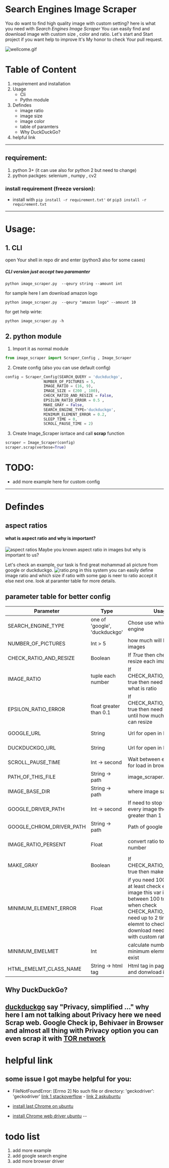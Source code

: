 
# Search Engines Image Scraper
You do want to find high quality image with custom setting? here is what you need with *Search Engines Image Scraper* You can easily find and download image with custom size , color and ratio.
Let's start and Start project if you want help to improve It's My honor to check Your pull request.

![wellcome.gif](wellcome.gif)

# Table of Content
1. requirement and installation
2. Usage  
    - Cli
    - Pythn module
3. Defindes
    - image ratio
    - image size
    - image color
    - table of paramters
    - Why DuckDuckGo?
4. helpful link


---
## requirement:
  1. python 3+ (it can use also for python 2 but need to change)
  2. python packges: selenium , numpy , cv2 

### install requirement (freeze version):
- install with `pip install -r requirement.txt'` or `pip3 install -r requirement.txt` 
---

# Usage:
## 1. CLI 
open Your shell in repo dir and enter (python3 also for some cases)
##### *CLI version just accept two paramanter*
`python image_scraper.py  --qeury string --amount int `


for sample here I am download amazon logo

`python image_scraper.py  --qeury "amazon logo" --amount 10 `

for get help wirte:

`python image_scraper.py -h`

## 2. python module
1. Import it as normal module
```python 
from image_scraper import Scraper_Config , Image_Scraper
```
2. Create config (also you can use default config)
```python 
config = Scraper_Config(SEARCH_QUERY = 'duckduckgo',
                 NUMBER_OF_PICTURES = 5,
                 IMAGE_RATIO = (16, 9),
                 IMAGE_SIZE = (200 , 100),
                 CHECK_RATIO_AND_RESIZE = False,
                 EPSILON_RATIO_ERROR = 0.5 ,
                 MAKE_GRAY = False,
                 SEARCH_ENGINE_TYPE='duckduckgo',
                 MINIMUM_ELEMENT_ERROR = 0.2,
                 SLEEP_TIME = 0,
                 SCROLL_PAUSE_TIME = 2)
```
3. Create Image_Scraper isntace and call **scrap** function

```python 
scraper = Image_Scraper(config)
scraper.scrap(verbose=True)
```

# TODO:
- add more example here for custom config

---
# Defindes
## aspect ratios
#### what is  aspect ratio and why is important?
![aspect ratios](aspect-ratios_orig.png)
Maybe you known aspect ratio in images but why is important to us?

Let's check an example, our task is find great mohammad ali picture from google or duckduckgo.
![ratio.png](ratio.png)
in this system you can easily define image ratio and which size if ratio with some gap is neer to ratio accept it else next one. look at paramter table for more details.

## parameter table for better config


| Parameter | Type | Usage | Example |
|--|--|--|--|
| SEARCH_ENGINE_TYPE  | one of 'google', 'duckduckgo' | Chose use which search engine | duckduckgo |
| NUMBER_OF_PICTURES | Int > 5 | how much will be amount of images | 5 |
| CHECK_RATIO_AND_RESIZE | Boolean | If *True* then check ratio and resize each image | True |
| IMAGE_RATIO | tuple each number | If CHECK_RATIO_AND_RESIZE true then need to spesify it what is ratio | (16, 9) |
| EPSILON_RATIO_ERROR | float greater than 0.1 | If CHECK_RATIO_AND_RESIZE true then need to check until how much bigger ratio can resize |
| GOOGLE_URL | String  | Url for open in browser  | as is in default |
| DUCKDUCKGO_URL | String  | Url for open in browser  |  as is in default |
| SCROLL_PAUSE_TIME | Int -> second  | Wait between every scroll for load in browser  | 2 (seconds) |
| PATH_OF_THIS_FILE | String -> path  | image_scraper.py file path  | as is in default |
| IMAGE_BASE_DIR | String -> path  | where image save  | as is in default |
| GOOGLE_DRIVER_PATH | Int -> second  | If need to stop for download every image then put greater than 1  | 10 (seconds) |
| GOOGLE_CHROM_DRIVER_PATH |String -> path  | Path of google chrom driver | as is in default  |
| IMAGE_RATIO_PERSENT | Float  | convert ratio to float number  | 1.7 as mohammd ali picture |
| MAKE_GRAY | Boolean  | If CHECK_RATIO_AND_RESIZE true then make images gray | False |
| MINIMUM_ELEMENT_ERROR | Float  | if you need 100 image then at least check exist of 120 image this var is gap between 100 to 120. also when check CHECK_RATIO_AND_RESIZE need up to 2 time more elemnt to check and download needed image with custom ratio   | 0.2 |
| MINIMUM_EMELMET | Int  | calculate number of minimum elemnt must be exist   | as is in default |
| HTML_EMELMT_CLASS_NAME | String -> html tag  | Html tag in page for check and donwload image  | 10 (seconds) |


## Why DuckDuckGo?
[duckduckgo](https://duckduckgo.com/) say "Privacy, simplified ..." why here I am not talking about **Privacy** here we need Scrap web. Google Check ip, Behivaer in Browser and almost all thing with **Privacy** option you can even scrap it with [TOR network](https://www.torproject.org/)
---
# helpful link
## some issue I got maybe helpful for you:
- FileNotFoundError: [Errno 2] No such file or directory: 'geckodriver': 'geckodriver'
[link 1 stackoverflow](https://stackoverflow.com/questions/50461779/geckodriver-executable-needs-to-be-in-path) - [link 2 askubuntu](https://askubuntu.com/questions/851401/where-to-find-geckodriver-needed-by-selenium-python-package
)

- [install last Chrome on ubuntu](https://gist.github.com/mrtns/78d15e3263b2f6a231fe)

- [install Chrome web driver ubuntu](https://medium.com/@gerrysabar/scraping-linkedin-profile-using-python-selenium-88cb64888cf
)
--
# todo list
1. add more example 
2. add google search engine
3. add more browser driver 
